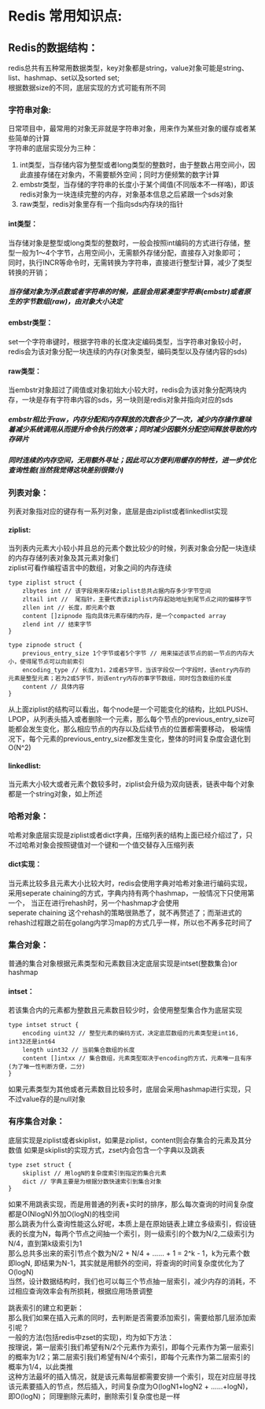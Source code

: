 # Redis 常用知识点:
## Redis的数据结构：
redis总共有五种常用数据类型，key对象都是string，value对象可能是string、list、hashmap、set以及sorted set;  
根据数据size的不同，底层实现的方式可能有所不同

### 字符串对象:
日常项目中，最常用的对象无非就是字符串对象，用来作为某些对象的缓存或者某些简单的计算  
字符串的底层实现分为三种：
1. int类型，当存储内容为整型或者long类型的整数时，由于整数占用空间小，因此直接存储在对象内，不需要额外空间；同时方便频繁的数字计算
2. embstr类型，当存储的字符串的长度小于某个阈值(不同版本不一样咯)，即该redis对象为一块连续完整的内存，对象基本信息之后紧跟一个sds对象
3. raw类型，redis对象里存有一个指向sds内存块的指针

#### int类型：
当存储对象是整型或long类型的整数时，一般会按照int编码的方式进行存储，整型一般为1～4个字节，占用空间小，无需额外存储分配，直接存入对象即可；  
同时，执行INCR等命令时，无需转换为字符串，直接进行整型计算，减少了类型转换的开销；

##### 当存储对象为浮点数或者字符串的时候，底层会用紧凑型字符串(embstr)或者原生的字节数组(raw)，由对象大小决定
#### embstr类型：
set一个字符串键时，根据字符串的长度决定编码类型，当字符串对象较小时，redis会为该对象分配一块连续的内存(对象类型，编码类型以及存储内容的sds)
#### raw类型：
当embstr对象超过了阈值或对象初始大小较大时，redis会为该对象分配两块内存，一块是存有字符串内容的sds，另一块则是redis对象并指向对应的sds

##### embstr相比于raw，内存分配和内存释放的次数各少了一次，减少内存操作意味着减少系统调用从而提升命令执行的效率；同时减少因额外分配空间释放导致的内存碎片
##### 同时连续的内存空间，无用额外寻址；因此可以方便利用缓存的特性，进一步优化查询性能(当然我觉得这块差别很微小)

### 列表对象：
列表对象指对应的键存有一系列对象，底层是由ziplist或者linkedlist实现
#### ziplist:
当列表内元素大小较小并且总的元素个数比较少的时候，列表对象会分配一块连续的内存存储列表对象及其元素对象们  
ziplist可看作编程语言中的数组，对象之间的内存连续
```
type ziplist struct {
    zlbytes int // 该字段用来存储ziplist总共占据内存多少字节空间
    zltail int //  尾指针，主要代表该ziplist内存起始地址到尾节点之间的偏移字节
    zllen int // 长度，即元素个数
    content []zipnode 指向具体元素存储的内存，是一个compacted array
    zlend int // 结束字节
}

type zipnode struct {
    previous_entry_size 1个字节或者5个字节 // 用来描述该节点的前一节点的内存大小，使得尾节点可以向前索引  
    encoding_type // 长度为1，2或者5字节，当该字段仅一个字段时，该entry内存的元素是整型元素；若为2或5字节，则该entry内存的事字节数组，同时包含数组的长度
    content // 具体内容
}
```
从上面ziplist的结构可以看出，每个node是一个可能变化的结构，比如LPUSH、LPOP，从列表头插入或者删除一个元素，那么每个节点的previous_entry_size可能都会发生变化，那么相应节点的内存以及后续节点的位置都需要移动，
极端情况下，每个元素的previous_entry_size都发生变化，整体的时间复杂度会退化到O(N^2)

#### linkedlist:
当元素大小较大或者元素个数较多时，ziplist会升级为双向链表，链表中每个对象都是一个string对象，如上所述

### 哈希对象：
哈希对象底层实现是ziplist或者dict字典，压缩列表的结构上面已经介绍过了，只不过哈希对象会按照键值对一个键和一个值交替存入压缩列表
#### dict实现：
当元素比较多且元素大小比较大时，redis会使用字典对哈希对象进行编码实现，采用seperate chaining的方式，字典内持有两个hashmap，一般情况下只使用第一个，
当正在进行rehash时，另一个hashmap才会使用  
seperate chaining 这个rehash的策略很熟悉了，就不再赘述了；而渐进式的rehash过程跟之前在golang内学习map的方式几乎一样，所以也不再多花时间了

### 集合对象：
普通的集合对象根据元素类型和元素数目决定底层实现是intset(整数集合)or hashmap
#### intset：
若该集合内的元素都为整数且元素数目较少时，会使用整型集合作为底层实现
```
type intset struct {
    encoding uint32 // 整型元素的编码方式，决定底层数组的元素类型是int16, int32还是int64
    length uint32 // 当前集合数组的长度
    content []intxx // 集合数组，元素类型取决于encoding的方式，元素唯一且有序(为了唯一性判断方便，二分)    
}
```

如果元素类型为其他或者元素数目比较多时，底层会采用hashmap进行实现，只不过value存的是null对象

### 有序集合对象：
底层实现是ziplist或者skiplist，如果是ziplist，content则会存集合的元素及其分数值
如果是skiplist的实现方式，zset内会包含一个字典以及跳表
```
type zset struct {
    skiplist // 用logN的复杂度索引到指定的集合元素
    dict // 字典主要是为根据分数快速索引到集合对象
}
```
如果不用跳表实现，而是用普通的列表+实时的排序，那么每次查询的时间复杂度都是O(NlogN)外加O(logN)的栈空间  
那么跳表为什么查询性能这么好呢，本质上是在原始链表上建立多级索引，假设链表的长度为N，每两个节点之间抽一个索引，则一级索引的个数为N/2,二级索引为N/4，直到第k级索引为1  
那么总共多出来的索引节点个数为N/2 + N/4 + ...... + 1 = 2^k - 1，k为元素个数即logN, 即结果为N-1，其实就是用额外的空间，将查询的时间复杂度优化为了O(logN)  
当然，设计数据结构时，我们也可以每三个节点抽一层索引，减少内存的消耗，不过相应查询效率会有所损耗，根据应用场景调整

跳表索引的建立和更新：  
那么我们如果在插入元素的同时，去判断是否需要添加索引，需要给那几层添加索引呢？  
一般的方法(包括redis中zset的实现)，均为如下方法：  
按理说，第一层索引我们希望有N/2个元素作为索引，即每个元素作为第一层索引的概率为1/2；第二层索引我们希望有N/4个索引，即每个元素作为第二层索引的概率为1/4，以此类推  
这种方法最坏的插入情况，就是该元素每层都需要安排一个索引，现在对应层寻找该元素要插入的节点，然后插入，时间复杂度为O(logN1+logN2 + ......+logN)，即O(logN)；
同理删除元素时，删除索引复杂度也是一样

